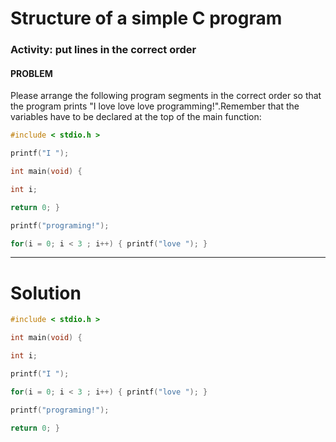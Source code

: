 # Structure of a simple C program
### Activity: put lines in the correct order

#### PROBLEM 
Please arrange the following program segments in the correct order so that the program prints "I love love love programming!".Remember that the variables have to be declared at the top of the main function:
```C
#include < stdio.h >
```
```C
printf("I ");
```
```C
int main(void) {
```
```C
int i;
```
```C
return 0; }
```
```C
printf("programing!");
```
```C
for(i = 0; i < 3 ; i++) { printf("love "); }
```



___

# Solution
```C
#include < stdio.h >
```
```C
int main(void) {
```
```C
int i;
```
```C
printf("I ");
```
```C
for(i = 0; i < 3 ; i++) { printf("love "); }
```
```C
printf("programing!");
```
```C
return 0; }
```

